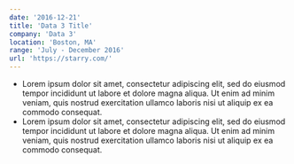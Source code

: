 ```yaml
---
date: '2016-12-21'
title: 'Data 3 Title'
company: 'Data 3'
location: 'Boston, MA'
range: 'July - December 2016'
url: 'https://starry.com/'
---
```


- Lorem ipsum dolor sit amet, consectetur adipiscing elit, sed do eiusmod tempor incididunt ut labore et dolore magna aliqua. Ut enim ad minim veniam, quis nostrud exercitation ullamco laboris nisi ut aliquip ex ea commodo consequat.
- Lorem ipsum dolor sit amet, consectetur adipiscing elit, sed do eiusmod tempor incididunt ut labore et dolore magna aliqua. Ut enim ad minim veniam, quis nostrud exercitation ullamco laboris nisi ut aliquip ex ea commodo consequat.
